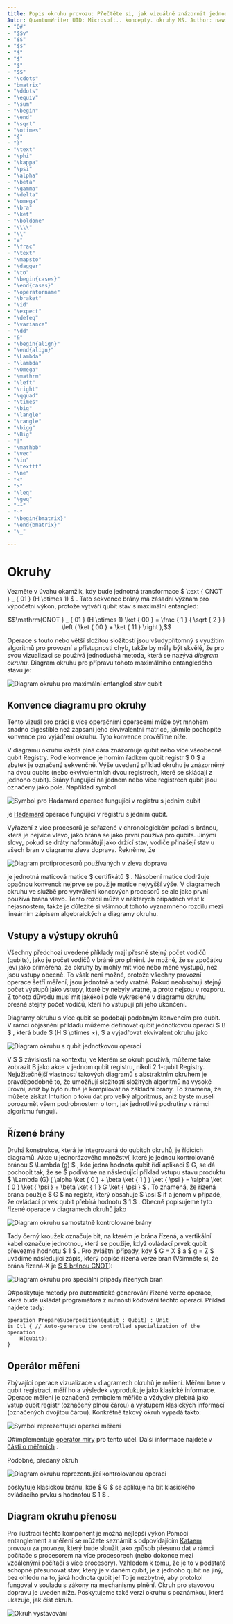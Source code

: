 ```yaml
---
title: Popis okruhu provozu: Přečtěte si, jak vizuálně znázornit jednoduché a komplexní operace s využitím diagramů okruhu.
Autor: QuantumWriter UID: Microsoft.. koncepty. okruhy MS. Author: nawiebe@microsoft.com MS. Date: 12/11/2017 MS. téma: No-Loc:
- "Q#"
- "$$v"
- "$$"
- "$$"
- "$"
- "$"
- "$"
- "$$"
- "\cdots"
- "bmatrix"
- "\ddots"
- "\equiv"
- "\sum"
- "\begin"
- "\end"
- "\sqrt"
- "\otimes"
- "{"
- "}"
- "\text"
- "\phi"
- "\kappa"
- "\psi"
- "\alpha"
- "\beta"
- "\gamma"
- "\delta"
- "\omega"
- "\bra"
- "\ket"
- "\boldone"
- "\\\\"
- "\\"
- "="
- "\frac"
- "\text"
- "\mapsto"
- "\dagger"
- "\to"
- "\begin{cases}"
- "\end{cases}"
- "\operatorname"
- "\braket"
- "\id"
- "\expect"
- "\defeq"
- "\variance"
- "\dd"
- "&"
- "\begin{align}"
- "\end{align}"
- "\Lambda"
- "\lambda"
- "\Omega"
- "\mathrm"
- "\left"
- "\right"
- "\qquad"
- "\times"
- "\big"
- "\langle"
- "\rangle"
- "\bigg"
- "\Big"
- "|"
- "\mathbb"
- "\vec"
- "\in"
- "\texttt"
- "\ne"
- "<"
- ">"
- "\leq"
- "\geq"
- "~~"
- "~"
- "\begin{bmatrix}"
- "\end{bmatrix}"
- "\_"

---
```


# <a name="quantum-circuits"></a>Okruhy
Vezměte v úvahu okamžik, kdy bude jednotná transformace $ \text { CNOT } _ { 01 } (H \otimes 1) $ .
Tato sekvence brány má zásadní význam pro výpočetní výkon, protože vytváří qubit stav s maximální entangled:

$$\mathrm{CNOT } _ { 01 } (H \otimes 1) \ket { 00 } = \frac { 1 } { \sqrt { 2 } } \left ( \ket { 00 }  +  \ket { 11 } \right ),$$

Operace s touto nebo větší složitou složitostí jsou všudypřítomný s využitím algoritmů pro provozní a přístupnosti chyb, takže by měly být skvělé, že pro svou vizualizaci se používá jednoduchá metoda, která se nazývá *diagram okruhu*.
Diagram okruhu pro přípravu tohoto maximálního entangledého stavu je:

<!--- ![](.\media\1.svg) --->
<!--Nemůžou najít způsob, jak ho snadno zarovnat... pravděpodobně je nutné rozšíření:-->
![Diagram okruhu pro maximální entangled stav qubit](~/media/1.svg)

## <a name="quantum-circuit-diagram-conventions"></a>Konvence diagramu pro okruhy
Tento vizuál pro práci s více operačními operacemi může být mnohem snadno digestible než zapsání jeho ekvivalentní matrice, jakmile pochopíte konvence pro vyjádření okruhu.
Tyto konvence prověříme níže.

V diagramu okruhu každá plná čára znázorňuje qubit nebo více všeobecně qubit Registry.
Podle konvence je horním řádkem qubit registr $ 0 $ a zbytek je označený sekvenčně. Výše uvedený příklad okruhu je znázorněný na dvou qubits (nebo ekvivalentních dvou registrech, které se skládají z jednoho qubit).
Brány fungující na jednom nebo více registrech qubit jsou označeny jako pole.
Například symbol

<!--- ![](.\media\2.svg) --->
<!--Nemůžou najít způsob, jak ho snadno zarovnat... pravděpodobně je nutné rozšíření:-->
![Symbol pro Hadamard operace fungující v registru s jedním qubit](~/media/2.svg)

je [Hadamard](xref:microsoft.quantum.intrinsic.h) operace fungující v registru s jedním qubit.

Vyřazení z více procesorů je seřazené v chronologickém pořadí s bránou, která je nejvíce vlevo, jako brána se jako první používá pro qubits.
Jinými slovy, pokud se dráty naformátují jako držící stav, vodiče přinášejí stav u všech bran v diagramu zleva doprava.
Řekněme, že 

<!--- ![](.\media\3.svg) --->
<!--Nemůžou najít způsob, jak ho snadno zarovnat... pravděpodobně je nutné rozšíření:-->
![Diagram protiprocesorů používaných v zleva doprava](~/media/3.svg)

je jednotná maticová matice $ certifikátů $ .
Násobení matice dodržuje opačnou konvenci: nejprve se použije matice nejvyšší výše. V diagramech okruhu ve službě pro vytváření koncových procesorů se ale jako první používá brána vlevo.
Tento rozdíl může v některých případech vést k nejasnostem, takže je důležité si všimnout tohoto významného rozdílu mezi lineárním zápisem algebraických a diagramy okruhu.

## <a name="inputs-and-outputs-of-quantum-circuits"></a>Vstupy a výstupy okruhů
Všechny předchozí uvedené příklady mají přesně stejný počet vodičů (qubits), jako je počet vodičů v bráně pro plnění.
Je možné, že se zpočátku jeví jako přiměřená, že okruhy by mohly mít více nebo méně výstupů, než jsou vstupy obecně.
To však není možné, protože všechny provozní operace šetří měření, jsou jednotně a tedy vratné.
Pokud neobsahují stejný počet výstupů jako vstupy, které by nebyly vratné, a proto nejsou v rozporu.
Z tohoto důvodu musí mít jakékoli pole vykreslené v diagramu okruhu přesně stejný počet vodičů, kteří ho vstupují při jeho ukončení.

Diagramy okruhu s více qubit se podobají podobným konvencím pro qubit.
V rámci objasnění příkladu můžeme definovat qubit jednotkovou operaci $ B $ , která bude $ (H S \otimes ×), $ a vyjadřovat ekvivalent okruhu jako

<!--- ![](.\media\4.svg) --->
<!--Nemůžou najít způsob, jak ho snadno zarovnat... pravděpodobně je nutné rozšíření:-->
![Diagram okruhu s qubit jednotkovou operací](~/media/4.svg)

V $ $ závislosti na kontextu, ve kterém se okruh používá, můžeme také zobrazit B jako akce v jednom qubit registru, nikoli 2 1-qubit Registry. Nejužitečnější vlastností takových diagramů s abstraktním okruhem je pravděpodobně to, že umožňují složitosti složitých algoritmů na vysoké úrovni, aniž by bylo nutné je kompilovat na základní brány.
To znamená, že můžete získat Intuition o toku dat pro velký algoritmus, aniž byste museli porozumět všem podrobnostem o tom, jak jednotlivé podrutiny v rámci algoritmu fungují.

## <a name="controlled-gates"></a>Řízené brány
Druhá konstrukce, která je integrovaná do qubitch okruhů, je řídicích diagramů.
Akce u jednorázového množství, které je jednou kontrolované bránou $ \Lambda (g) $ , kde jedna hodnota qubit řídí aplikaci $ G, se dá pochopit tak, že se $ podíváme na následující příklad vstupu stavu produktu $ \Lambda (G) ( \alpha \ket { 0 }  +  \beta \ket { 1 } ) \ket { \psi } = \alpha \ket { 0 } \ket { \psi }  +  \beta \ket { 1 } G \ket { \psi } $ . To znamená, že řízená brána použije $ G $ na registr, který obsahuje $ \psi $ if a jenom v případě, že ovládací prvek qubit přebírá hodnotu $ 1 $ .
Obecně popisujeme tyto řízené operace v diagramech okruhů jako

<!--- ![](.\media\5.svg) --->
<!--Nemůžou najít způsob, jak ho snadno zarovnat... pravděpodobně je nutné rozšíření:-->
![Diagram okruhu samostatně kontrolované brány](~/media/5.svg)

Tady černý kroužek označuje bit, na kterém je brána řízená, a vertikální kabel označuje jednotnou, která se použije, když ovládací prvek qubit převezme hodnotu $ 1 $ .
Pro zvláštní případy, kdy $ G = X $ a $ g = Z $ uvádíme následující zápis, který popíše řízená verze bran (Všimněte si, že brána řízená-X je [ $ $ bránou CNOT](xref:microsoft.quantum.intrinsic.cnot)):

<!--- ![](.\media\6.svg) --->
<!--Nemůžou najít způsob, jak ho snadno zarovnat... pravděpodobně je nutné rozšíření:-->
![Diagram okruhu pro speciální případy řízených bran](~/media/6.svg)

Q#poskytuje metody pro automatické generování řízené verze operace, která bude ukládat programátora z nutnosti kódování těchto operací. Příklad najdete tady:

```qsharp
operation PrepareSuperposition(qubit : Qubit) : Unit
is Ctl { // Auto-generate the controlled specialization of the operation
    H(qubit);
}
```

## <a name="measurement-operator"></a>Operátor měření
Zbývající operace vizualizace v diagramech okruhů je měření.
Měření bere v qubit registraci, měří ho a výsledek vyprodukuje jako klasické informace.
Operace měření je označená symbolem měřiče a vždycky přebírá jako vstup qubit registr (označený plnou čárou) a výstupem klasických informací (označených dvojitou čárou).
Konkrétně takový okruh vypadá takto:

<!--- ![](.\media\7.svg) ---->
<!--Nemůžou najít způsob, jak ho snadno zarovnat... pravděpodobně je nutné rozšíření:-->
![Symbol reprezentující operaci měření](~/media/7.svg)

Q#implementuje [operátor míry](xref:microsoft.quantum.intrinsic.measure) pro tento účel.
Další informace najdete v [části o měřeních](xref:microsoft.quantum.libraries.standard.prelude#measurements) .

Podobně, předaný okruh

<!--- ![](.\media\8.svg) --->
<!--Nemůžou najít způsob, jak ho snadno zarovnat... pravděpodobně je nutné rozšíření:-->
![Diagram okruhu reprezentující kontrolovanou operaci](~/media/8.svg)

poskytuje klasickou bránu, kde $ G $ se aplikuje na bit klasického ovládacího prvku s hodnotou $ 1 $ .

## <a name="teleportation-circuit-diagram"></a>Diagram okruhu přenosu
Pro ilustraci těchto komponent je možná nejlepší výkon
Pomocí entanglement a měření se můžete seznámit s odpovídajícím [Kataem](xref:microsoft.quantum.overview.katas) provozu za provozu, který bude sloužit jako způsob přesunu dat v rámci počítače s procesorem na více procesorech (nebo dokonce mezi vzdálenými počítači s více procesory).
Vzhledem k tomu, že je to v podstatě schopné přesunovat stav, který je v daném qubit, je z jednoho qubit na jiný, bez ohledu na to, jaká hodnota qubit je!
To je nezbytné, aby protokol fungoval v souladu s zákony na mechanismy plnění.
Okruh pro stavovou dopravu je uveden níže. Poskytujeme také verzi okruhu s poznámkou, která ukazuje, jak číst okruh.

<!--- ![](.\media\tp2.svg) { Šířka = 50%} --->
![Okruh vystavování](~/media/tp2.svg)
